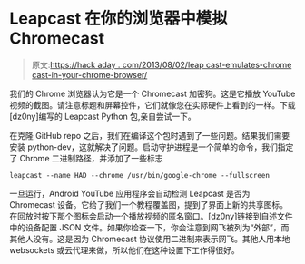 # Leapcast 在你的浏览器中模拟 Chromecast

> 原文:[https://hack aday . com/2013/08/02/leap cast-emulates-chrome cast-in-your-chrome-browser/](https://hackaday.com/2013/08/02/leapcast-emulates-chromecast-in-your-chrome-browser/)

我们的 Chrome 浏览器认为它是一个 Chromecast 加密狗。这是它播放 YouTube 视频的截图。请注意标题和屏幕控件，它们就像您在实际硬件上看到的一样。下载[dz0ny]编写的 Leapcast Python 包,亲自尝试一下。

在克隆 GitHub repo 之后，我们在编译这个包时遇到了一些问题。结果我们需要安装 python-dev，这就解决了问题。启动守护进程是一个简单的命令，我们指定了 Chrome 二进制路径，并添加了一些标志

```
leapcast --name HAD --chrome /usr/bin/google-chrome --fullscreen
```

一旦运行，Android YouTube 应用程序会自动检测 Leapcast 是否为 Chromecast 设备。它给了我们一个教程覆盖图，提到了界面上新的共享图标。在回放时按下那个图标会启动一个播放视频的匿名窗口。[dz0ny]链接到自述文件中的设备配置 JSON 文件。如果你检查一下，你会注意到网飞被列为“外部”，而其他人没有。这是因为 Chromecast 协议使用二进制来表示网飞。其他人用本地 websockets 或云代理来做，所以他们在这种设置下工作得很好。
